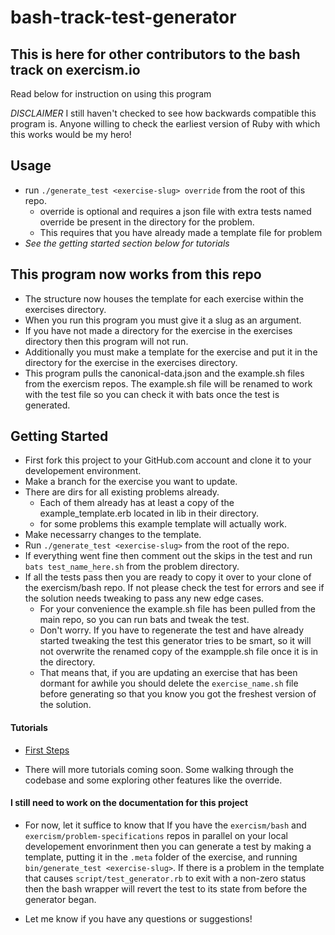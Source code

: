 # bash-track-test-generator

## This is here for other contributors to the bash track on exercism.io

Read below for instruction on using this program

*DISCLAIMER* I still haven't checked to see how backwards compatible this
program is.  Anyone willing to check the earliest version of Ruby with
which this works would be my hero!

## Usage

- run `./generate_test <exercise-slug> override` from the root of this repo.
  - override is optional and requires a json file with extra tests named
    override be present in the directory for the problem.
  - This requires that you have already made a template file for problem
- *See the getting started section below for tutorials*

## This program now works from this repo

- The structure now houses the template for each exercise within
  the exercises directory.
- When you run this program you must give it a slug as an argument.
- If you have not made a directory for the exercise in the exercises directory
  then this program will not run.
- Additionally you must make a template for the exercise and put it in
  the directory for the exercise in the exercises directory.
- This program pulls the canonical-data.json and the example.sh files from
  the exercism repos.  The example.sh file will be renamed to work with
  the test file so you can check it with bats once the test is
  generated.

## Getting Started

- First fork this project to your GitHub.com account and clone it
  to your developement environment.
- Make a branch for the exercise you want to update.
- There are dirs for all existing problems already.
  - Each of them already has at least a copy of the example_template.erb
    located in lib in their directory.
  - for some problems this example template will actually work.
- Make necessarry changes to the template.
- Run `./generate_test <exercise-slug>` from the root of the repo.
- If everything went fine then comment out the skips in the test and
  run `bats test_name_here.sh` from the problem directory.
- If all the tests pass then you are ready to copy it over to your clone
  of the exercism/bash repo.  If not please check the test for errors
  and see if the solution needs tweaking to pass any new edge cases.
  - For your convenience the example.sh file has been pulled from the main
    repo, so you can run bats and tweak the test.
  - Don't worry. If you have to regenerate the test and have already
    started tweaking the test this generator tries to be smart, so it will
    not overwrite the renamed copy of the exampple.sh file once it is in
    the directory.
  - That means that, if you are updating an exercise that has been dormant
    for awhile you should delete the `exercise_name.sh` file before
    generating so that you know you got the freshest version of the
    solution.

#### Tutorials

- [First Steps](https://asciinema.org/a/hHo5G6cTeK2eDJOEYBbFBTq6B)

- There will more tutorials coming soon. Some walking through the codebase
  and some exploring other features like the override.

#### I still need to work on the documentation for this project
- For now, let it suffice to know that If you have the `exercism/bash` and `exercism/problem-specifications` repos in parallel on your local developement envorinment then you can generate a test by making a template, putting it in the `.meta` folder of the exercise, and running `bin/generate_test <exercise-slug>`.  If there is a problem in the template that causes `script/test_generator.rb` to exit with a non-zero status then the bash wrapper will revert the test to its state from before the generator began.

- Let me know if you have any questions or suggestions!
